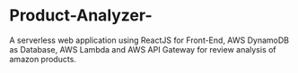 # Product-Analyzer-
A serverless web application using ReactJS for Front-End, AWS DynamoDB as Database, AWS Lambda and AWS API Gateway for review analysis of amazon products. 
